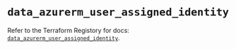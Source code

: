 # `data_azurerm_user_assigned_identity`

Refer to the Terraform Registory for docs: [`data_azurerm_user_assigned_identity`](https://registry.terraform.io/providers/hashicorp/azurerm/3.52.0/docs/data-sources/user_assigned_identity).
